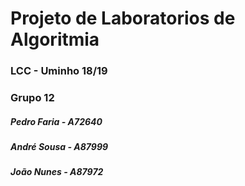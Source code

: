 # Projeto de Laboratorios de Algoritmia

###  LCC - Uminho 18/19


### Grupo 12

##### **Pedro Faria** - A72640

##### **André Sousa** - A87999

##### **João Nunes** - A87972
